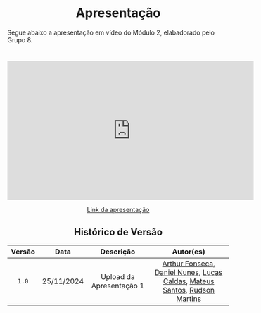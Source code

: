 # <center>Apresentação</center>

Segue abaixo a apresentação em vídeo do Módulo 2, elabadorado pelo Grupo 8.

#

<center>

<iframe width="560" height="315" src="https://www.youtube.com/embed/N8sSPf_GXVY?si=-8fE8Q6Bx5jae-Ov" title="YouTube video player" frameborder="0" allow="accelerometer; autoplay; clipboard-write; encrypted-media; gyroscope; picture-in-picture; web-share" referrerpolicy="strict-origin-when-cross-origin" allowfullscreen></iframe>

[Link da apresentação](https://youtu.be/N8sSPf_GXVY)

</center>

<center>

## Histórico de Versão
| Versão | Data | Descrição | Autor(es) |
| :-: | :-: | :-: | :-: | 
| `1.0`  | 25/11/2024 | Upload da Apresentação 1 | [Arthur Fonseca](https://github.com/arthrfonsecaa), [Daniel Nunes](https://github.com/DanNunes777), [Lucas Caldas](https://github.com/lucascaldasb), [Mateus Santos](https://github.com/14luke08), [Rudson Martins](https://github.com/RudsonMartin) |

</center>
